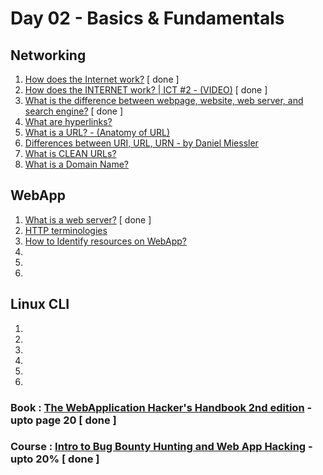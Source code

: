# Day 02 - Basics & Fundamentals

## Networking
  1. [How does the Internet work?](https://developer.mozilla.org/en-US/docs/Learn/Common_questions/How_does_the_Internet_work) [ done ]
  2. [How does the INTERNET work? | ICT #2 - (VIDEO)](https://www.youtube.com/watch?v=x3c1ih2NJEg) [ done ]
  3. [What is the difference between webpage, website, web server, and search engine?](https://developer.mozilla.org/en-US/docs/Learn/Common_questions/Pages_sites_servers_and_search_engines) [ done ]
  4. [What are hyperlinks?](https://developer.mozilla.org/en-US/docs/Learn/Common_questions/What_are_hyperlinks)
  5. [What is a URL? - (Anatomy of URL)](https://developer.mozilla.org/en-US/docs/Learn/Common_questions/What_is_a_URL)
  6. [Differences between URI, URL, URN - by Daniel Miessler](https://danielmiessler.com/study/difference-between-uri-url/)
  7. [What is CLEAN URLs?](https://en.wikipedia.org/wiki/Clean_URL)
  8. [What is a Domain Name?](https://developer.mozilla.org/en-US/docs/Learn/Common_questions/What_is_a_domain_name)

## WebApp
  1. [What is a web server?](https://developer.mozilla.org/en-US/docs/Learn/Common_questions/What_is_a_web_server) [ done ]
  2. [HTTP terminologies](https://developer.mozilla.org/en-US/docs/Web/HTTP)
  3. [How to Identify resources on WebApp?](https://developer.mozilla.org/en-US/docs/Web/HTTP/Basics_of_HTTP/Identifying_resources_on_the_Web)
  4. 
  5. 
  6. 

## Linux CLI
  1. 
  2. 
  3. 
  4. 
  5. 
  6. 

### Book : [The WebApplication Hacker's Handbook 2nd edition](https://edu.anarcho-copy.org/Against%20Security%20-%20Self%20Security/Dafydd%20Stuttard,%20Marcus%20Pinto%20-%20The%20web%20application%20hacker's%20handbook_%20finding%20and%20exploiting%20security%20flaws-Wiley%20(2011).pdf) - upto page 20 [ done ]
### Course : [Intro to Bug Bounty Hunting and Web App Hacking](https://www.udemy.com/course/intro-to-bug-bounty-by-nahamsec/) - upto 20% [ done ]
